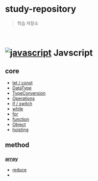 # study-repository

> 학습 저장소

<br/>

# [![javascript](https://skillicons.dev/icons?i=js)](https://skillicons.dev) Javscript 

## core
 - [let / const](https://github.com/minomad/study-repository/blob/main/JavaScript/core/1_Variables.md)
 - [DataType](https://github.com/minomad/study-repository/blob/main/JavaScript/core/2_DataTypes.md)
 - [TypeConversion](https://github.com/minomad/study-repository/blob/main/JavaScript/core/3_TypeConversion.md)
 - [Operations](https://github.com/minomad/study-repository/blob/main/JavaScript/core/4_Operations.md)
 - [if / switch](https://github.com/minomad/study-repository/blob/main/JavaScript/core/5_Condition.md)
 - [while](https://github.com/minomad/study-repository/blob/main/JavaScript/core/6_while.md)
 - [for](https://github.com/minomad/study-repository/blob/main/JavaScript/core/7_for.md)
 - [function](https://github.com/minomad/study-repository/blob/main/JavaScript/core/8_functions.md)
 - [Object](https://github.com/minomad/study-repository/blob/main/JavaScript/core/9_Object.md)
 - [hoisting](https://github.com/minomad/study-repository/blob/main/JavaScript/core/10_Hoisting.md)

## method
### [array](https://github.com/minomad/study-repository/blob/main/JavaScript/core/11_array-methods.md)
 - [reduce](https://github.com/minomad/study-repository/blob/main/JavaScript/method/reduce.md)
 - 